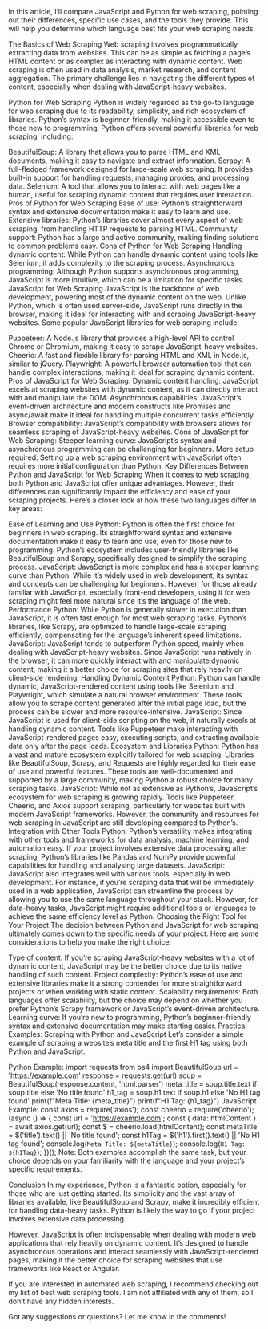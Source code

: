 In this article, I’ll compare JavaScript and Python for web scraping, pointing out their differences, specific use cases, and the tools they provide. This will help you determine which language best fits your web scraping needs.

The Basics of Web Scraping
Web scraping involves programmatically extracting data from websites. This can be as simple as fetching a page’s HTML content or as complex as interacting with dynamic content. Web scraping is often used in data analysis, market research, and content aggregation. The primary challenge lies in navigating the different types of content, especially when dealing with JavaScript-heavy websites.

Python for Web Scraping
Python is widely regarded as the go-to language for web scraping due to its readability, simplicity, and rich ecosystem of libraries. Python’s syntax is beginner-friendly, making it accessible even to those new to programming. Python offers several powerful libraries for web scraping, including:

BeautifulSoup: A library that allows you to parse HTML and XML documents, making it easy to navigate and extract information.
Scrapy: A full-fledged framework designed for large-scale web scraping. It provides built-in support for handling requests, managing proxies, and processing data.
Selenium: A tool that allows you to interact with web pages like a human, useful for scraping dynamic content that requires user interaction.
Pros of Python for Web Scraping
Ease of use: Python’s straightforward syntax and extensive documentation make it easy to learn and use.
Extensive libraries: Python’s libraries cover almost every aspect of web scraping, from handling HTTP requests to parsing HTML.
Community support: Python has a large and active community, making finding solutions to common problems easy.
Cons of Python for Web Scraping
Handling dynamic content: While Python can handle dynamic content using tools like Selenium, it adds complexity to the scraping process.
Asynchronous programming: Although Python supports asynchronous programming, JavaScript is more intuitive, which can be a limitation for specific tasks.
JavaScript for Web Scraping
JavaScript is the backbone of web development, powering most of the dynamic content on the web. Unlike Python, which is often used server-side, JavaScript runs directly in the browser, making it ideal for interacting with and scraping JavaScript-heavy websites. Some popular JavaScript libraries for web scraping include:

Puppeteer: A Node.js library that provides a high-level API to control Chrome or Chromium, making it easy to scrape JavaScript-heavy websites.
Cheerio: A fast and flexible library for parsing HTML and XML in Node.js, similar to jQuery.
Playwright: A powerful browser automation tool that can handle complex interactions, making it ideal for scraping dynamic content.
Pros of JavaScript for Web Scraping:
Dynamic content handling: JavaScript excels at scraping websites with dynamic content, as it can directly interact with and manipulate the DOM.
Asynchronous capabilities: JavaScript’s event-driven architecture and modern constructs like Promises and async/await make it ideal for handling multiple concurrent tasks efficiently.
Browser compatibility: JavaScript’s compatibility with browsers allows for seamless scraping of JavaScript-heavy websites.
Cons of JavaScript for Web Scraping:
Steeper learning curve: JavaScript’s syntax and asynchronous programming can be challenging for beginners.
More setup required: Setting up a web scraping environment with JavaScript often requires more initial configuration than Python.
Key Differences Between Python and JavaScript for Web Scraping
When it comes to web scraping, both Python and JavaScript offer unique advantages. However, their differences can significantly impact the efficiency and ease of your scraping projects. Here’s a closer look at how these two languages differ in key areas:

Ease of Learning and Use
Python: Python is often the first choice for beginners in web scraping. Its straightforward syntax and extensive documentation make it easy to learn and use, even for those new to programming. Python’s ecosystem includes user-friendly libraries like BeautifulSoup and Scrapy, specifically designed to simplify the scraping process.
JavaScript: JavaScript is more complex and has a steeper learning curve than Python. While it’s widely used in web development, its syntax and concepts can be challenging for beginners. However, for those already familiar with JavaScript, especially front-end developers, using it for web scraping might feel more natural since it’s the language of the web.
Performance
Python: While Python is generally slower in execution than JavaScript, it is often fast enough for most web scraping tasks. Python’s libraries, like Scrapy, are optimized to handle large-scale scraping efficiently, compensating for the language’s inherent speed limitations.
JavaScript: JavaScript tends to outperform Python speed, mainly when dealing with JavaScript-heavy websites. Since JavaScript runs natively in the browser, it can more quickly interact with and manipulate dynamic content, making it a better choice for scraping sites that rely heavily on client-side rendering.
Handling Dynamic Content
Python: Python can handle dynamic, JavaScript-rendered content using tools like Selenium and Playwright, which simulate a natural browser environment. These tools allow you to scrape content generated after the initial page load, but the process can be slower and more resource-intensive.
JavaScript: Since JavaScript is used for client-side scripting on the web, it naturally excels at handling dynamic content. Tools like Puppeteer make interacting with JavaScript-rendered pages easy, executing scripts, and extracting available data only after the page loads.
Ecosystem and Libraries
Python: Python has a vast and mature ecosystem explicitly tailored for web scraping. Libraries like BeautifulSoup, Scrapy, and Requests are highly regarded for their ease of use and powerful features. These tools are well-documented and supported by a large community, making Python a robust choice for many scraping tasks.
JavaScript: While not as extensive as Python’s, JavaScript’s ecosystem for web scraping is growing rapidly. Tools like Puppeteer, Cheerio, and Axios support scraping, particularly for websites built with modern JavaScript frameworks. However, the community and resources for web scraping in JavaScript are still developing compared to Python’s.
Integration with Other Tools
Python: Python’s versatility makes integrating with other tools and frameworks for data analysis, machine learning, and automation easy. If your project involves extensive data processing after scraping, Python’s libraries like Pandas and NumPy provide powerful capabilities for handling and analysing large datasets.
JavaScript: JavaScript also integrates well with various tools, especially in web development. For instance, if you’re scraping data that will be immediately used in a web application, JavaScript can streamline the process by allowing you to use the same language throughout your stack. However, for data-heavy tasks, JavaScript might require additional tools or languages to achieve the same efficiency level as Python.
Choosing the Right Tool for Your Project
The decision between Python and JavaScript for web scraping ultimately comes down to the specific needs of your project. Here are some considerations to help you make the right choice:

Type of content: If you’re scraping JavaScript-heavy websites with a lot of dynamic content, JavaScript may be the better choice due to its native handling of such content.
Project complexity: Python’s ease of use and extensive libraries make it a strong contender for more straightforward projects or when working with static content.
Scalability requirements: Both languages offer scalability, but the choice may depend on whether you prefer Python’s Scrapy framework or JavaScript’s event-driven architecture.
Learning curve: If you’re new to programming, Python’s beginner-friendly syntax and extensive documentation may make starting easier.
Practical Examples: Scraping with Python and JavaScript
Let’s consider a simple example of scraping a website’s meta title and the first H1 tag using both Python and JavaScript.

Python Example:
import requests
from bs4 import BeautifulSoup
url = 'https://example.com'
response = requests.get(url)
soup = BeautifulSoup(response.content, 'html.parser')
meta_title = soup.title.text if soup.title else 'No title found'
h1_tag = soup.h1.text if soup.h1 else 'No H1 tag found'
print(f"Meta Title: {meta_title}")
print(f"H1 Tag: {h1_tag}")
JavaScript Example:
const axios = require('axios');
const cheerio = require('cheerio');
(async () => {
const url = 'https://example.com';
const { data: htmlContent } = await axios.get(url);
const $ = cheerio.load(htmlContent);
const metaTitle = $('title').text() || 'No title found';
const h1Tag = $('h1').first().text() || 'No H1 tag found';
console.log(`Meta Title: ${metaTitle}`);
console.log(`H1 Tag: ${h1Tag}`);
})();
Note: Both examples accomplish the same task, but your choice depends on your familiarity with the language and your project’s specific requirements.

Conclusion
In my experience, Python is a fantastic option, especially for those who are just getting started. Its simplicity and the vast array of libraries available, like BeautifulSoup and Scrapy, make it incredibly efficient for handling data-heavy tasks. Python is likely the way to go if your project involves extensive data processing.

However, JavaScript is often indispensable when dealing with modern web applications that rely heavily on dynamic content. It’s designed to handle asynchronous operations and interact seamlessly with JavaScript-rendered pages, making it the better choice for scraping websites that use frameworks like React or Angular.

If you are interested in automated web scraping, I recommend checking out my list of best web scraping tools. I am not affiliated with any of them, so I don’t have any hidden interests.

Got any suggestions or questions? Let me know in the comments!
